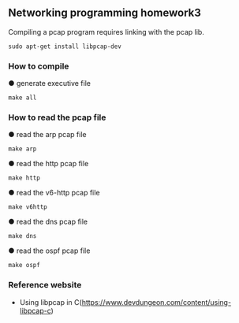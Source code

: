 ## Networking programming homework3

Compiling a pcap program requires linking with the pcap lib.

    sudo apt-get install libpcap-dev

### How to compile

● generate executive file

    make all

### How to read the pcap file

● read the arp pcap file

    make arp
    
● read the http pcap file

    make http
    
● read the v6-http pcap file

    make v6http

● read the dns pcap file

    make dns

● read the ospf pcap file
    
    make ospf

### Reference website

- Using libpcap in C(https://www.devdungeon.com/content/using-libpcap-c)
